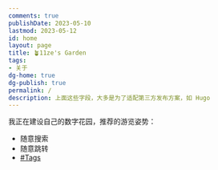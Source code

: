 ```yaml
---
comments: true
publishDate: 2023-05-10
lastmod: 2023-05-12
id: home
layout: page
title: 🪴11ze's Garden
tags:
- 关于
dg-home: true
dg-publish: true
permalink: /
description: 上面这些字段，大多是为了适配第三方发布方案，如 Hugo
---
```


我正在建设自己的数字花园，推荐的游览姿势：

- 随意搜索
- 随意跳转
- [#Tags](https://wangze.tech/tags/)
